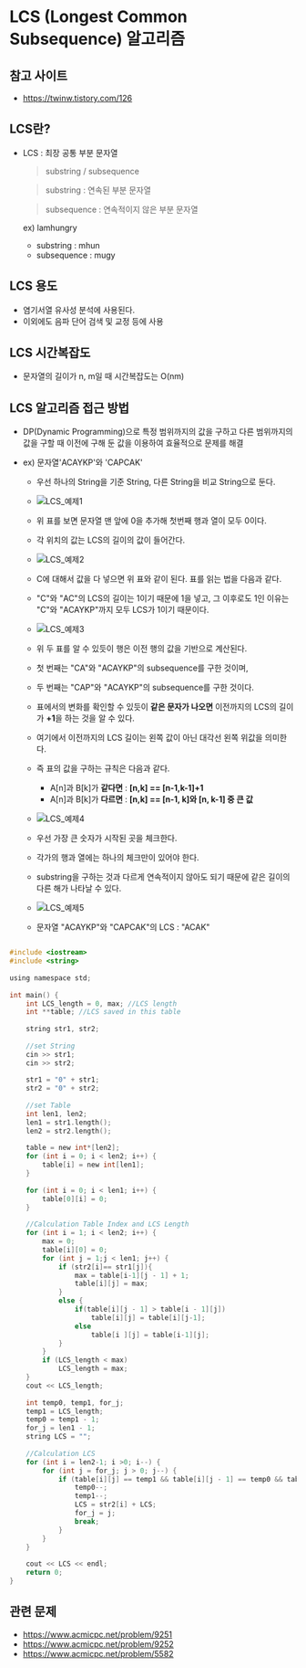 # LCS (Longest Common Subsequence) 알고리즘

## 참고 사이트

- https://twinw.tistory.com/126


## LCS란?

- LCS : 최장 공통 부분 문자열

	> substring / subsequence
	
	> substring : 연속된 부분 문자열
	
	> subsequence : 연속적이지 않은 부분 문자열

	ex) lamhungry
	- substring : mhun
	- subsequence : mugy


## LCS 용도

- 염기서열 유사성 분석에 사용된다.
- 이외에도 음파 단어 검색 및 교정 등에 사용


## LCS 시간복잡도

- 문자열의 길이가 n, m일 때 시간복잡도는 O(nm)


## LCS 알고리즘 접근 방법

- DP(Dynamic Programming)으로 특정 범위까지의 값을 구하고 다른 범위까지의 값을 구할 때 이전에 구해 둔 값을 이용하여 효율적으로 문제를 해결


- ex) 문자열'ACAYKP'와 'CAPCAK'
	- 우선 하나의 String을 기준 String, 다른 String을 비교 String으로 둔다.

  	- ![LCS_예제1](./images/LCS_예제1.PNG)
	
	- 위 표를 보면 문자열 맨 앞에 0을 추가해 첫번째 행과 열이 모두 0이다.
	- 각 위치의 값는 LCS의 길이의 값이 들어간다. 
	
	- ![LCS_예제2](./images/LCS_예제2.PNG)
	
	
	- C에 대해서 값을 다 넣으면 위 표와 같이 된다. 표를 읽는 법을 다음과 같다.
	- "C"와 "AC"의 LCS의 길이는 1이기 때문에 1을 넣고, 그 이후로도 1인 이유는 "C"와 "ACAYKP"까지 모두 LCS가 1이기 때문이다.
	
	- ![LCS_예제3](./images/LCS_예제3.PNG)
	
	- 위 두 표를 알 수 있듯이 행은 이전 행의 값을 기반으로 계산된다.
	- 첫 번째는 "CA"와 "ACAYKP"의 subsequence를 구한 것이며,
	- 두 번째는 "CAP"와 "ACAYKP"의 subsequence를 구한 것이다.
	- 표에서의 변화를 확인할 수 있듯이 **같은 문자가 나오면** 이전까지의 LCS의 길이가 **+1**을 하는 것을 알 수 있다.
	- 여기에서 이전까지의 LCS 길이는 왼쪽 값이 아닌 대각선 왼쪽 위값을 의미한다.
	


	- 즉 표의 값을 구하는 규칙은 다음과 같다.
	
		- A[n]과 B[k]가 **같다면** : **[n,k] == [n-1,k-1]+1**
		- A[n]과 B[k]가 **다르면** : **[n,k] == [n-1, k]와 [n, k-1] 중 큰 값**
		
		
	- ![LCS_예제4](./images/LCS_예제4.PNG)
	
	- 우선 가장 큰 숫자가 시작된 곳을 체크한다.
	- 각가의 행과 열에는 하나의 체크만이 있어야 한다.
	- substring을 구하는 것과 다르게 연속적이지 않아도 되기 때문에 같은 길이의 다른 해가 나타날 수 있다.
	
		
	- ![LCS_예제5](./images/LCS_예제5.PNG)	
	
	- 문자열 "ACAYKP"와 "CAPCAK"의 LCS : "ACAK"
	
	
```C

#include <iostream>
#include <string>
 
using namespace std;
 
int main() {
    int LCS_length = 0, max; //LCS length
    int **table; //LCS saved in this table
 
    string str1, str2;
 
    //set String
    cin >> str1;
    cin >> str2;
 
    str1 = "0" + str1;
    str2 = "0" + str2;
 
    //set Table
    int len1, len2;
    len1 = str1.length();
    len2 = str2.length();
 
    table = new int*[len2];
    for (int i = 0; i < len2; i++) {
        table[i] = new int[len1];
    }
 
    for (int i = 0; i < len1; i++) {
        table[0][i] = 0;
    }
 
    //Calculation Table Index and LCS Length
    for (int i = 1; i < len2; i++) {
        max = 0;
        table[i][0] = 0;
        for (int j = 1;j < len1; j++) {
            if (str2[i]== str1[j]){
                max = table[i-1][j - 1] + 1;
                table[i][j] = max;
            }
            else {
                if(table[i][j - 1] > table[i - 1][j])
                    table[i][j] = table[i][j-1];
                else
                    table[i ][j] = table[i-1][j];
            }
        }
        if (LCS_length < max)
            LCS_length = max;
    }
    cout << LCS_length;
 
    int temp0, temp1, for_j;
    temp1 = LCS_length;
    temp0 = temp1 - 1;
    for_j = len1 - 1;
    string LCS = "";
 
    //Calculation LCS
    for (int i = len2-1; i >0; i--) {
        for (int j = for_j; j > 0; j--) {
            if (table[i][j] == temp1 && table[i][j - 1] == temp0 && table[i - 1][j - 1] == temp0 && table[i - 1][j] == temp0) {
                temp0--;
                temp1--;
                LCS = str2[i] + LCS;
                for_j = j;
                break;
            }
        }
    }
 
    cout << LCS << endl;
    return 0;
}

```
		

## 관련 문제

- https://www.acmicpc.net/problem/9251
- https://www.acmicpc.net/problem/9252
- https://www.acmicpc.net/problem/5582
